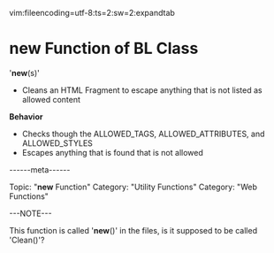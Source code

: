 vim:fileencoding=utf-8:ts=2:sw=2:expandtab

#  __new__ Function of BL Class

'__new__(s)'

- Cleans an HTML Fragment to escape anything that is not listed as allowed content

**Behavior**

- Checks though the ALLOWED_TAGS, ALLOWED_ATTRIBUTES, and ALLOWED_STYLES
- Escapes anything that is found that is not allowed

------meta------

Topic: "__new__ Function"
Category: "Utility Functions"
Category: "Web Functions"

---NOTE---

This function is called '__new__()' in the files, is it supposed to be called 'Clean()'?
